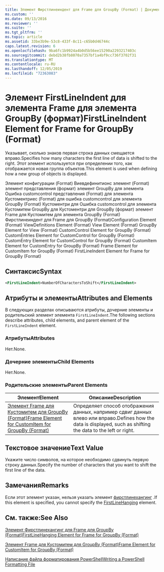 ```yaml
---
title: Элемент Фирстлинеиндент для Frame для GroupBy (Format) | Документация Майкрософт
ms.custom: ''
ms.date: 09/13/2016
ms.reviewer: ''
ms.suite: ''
ms.tgt_pltfrm: ''
ms.topic: article
ms.assetid: 33be3b9e-53c8-433f-8c11-c65b0d46744c
caps.latest.revision: 6
ms.openlocfilehash: 9ba6fc1b9924a4b0d5b56ee15290a2293217403c
ms.sourcegitcommit: debd2b38fb8070a7357bf1a4bf9cc736f3702f31
ms.translationtype: MT
ms.contentlocale: ru-RU
ms.lasthandoff: 12/05/2019
ms.locfileid: "72363083"
---
```

# <a name="firstlineindent-element-for-frame-for-groupby-format"></a><span data-ttu-id="22b2c-102">Элемент FirstLineIndent для элемента Frame для элемента GroupBy (формат)</span><span class="sxs-lookup"><span data-stu-id="22b2c-102">FirstLineIndent Element for Frame for GroupBy (Format)</span></span>

<span data-ttu-id="22b2c-103">Указывает, сколько знаков первая строка данных смещается вправо.</span><span class="sxs-lookup"><span data-stu-id="22b2c-103">Specifies how many characters the first line of data is shifted to the right.</span></span> <span data-ttu-id="22b2c-104">Этот элемент используется при определении того, как отображается новая группа объектов.</span><span class="sxs-lookup"><span data-stu-id="22b2c-104">This element is used when defining how a new group of objects is displayed.</span></span>

<span data-ttu-id="22b2c-105">Элемент конфигурации (Format) Виевдефинитионс элемент (Format) элемент представления (формат) элемент GroupBy для элемента Ошибка customcontrol представления (Format) для элемента Кустоментриес (Format) для ошибка customcontrol для элемента GroupBy (Format) Кустоментри для Ошибка customcontrol для элемента Кустомитем GroupBy для Кустоментри для GroupBy (формат) элемент Frame для Кустомитем для элемента GroupBy (Format) Фирстлинеиндент для Frame для GroupBy (Format)</span><span class="sxs-lookup"><span data-stu-id="22b2c-105">Configuration Element (Format) ViewDefinitions Element (Format) View Element (Format) GroupBy Element for View (Format) CustomControl Element for GroupBy (Format) CustomEntries Element for CustomControl for GroupBy (Format) CustomEntry Element for CustomControl for GroupBy (Format) CustomItem Element for CustomEntry for GroupBy (Format) Frame Element for CustomItem for GroupBy (Format) FirstLineIndent Element for Frame for GroupBy (Format)</span></span>

## <a name="syntax"></a><span data-ttu-id="22b2c-106">Синтаксис</span><span class="sxs-lookup"><span data-stu-id="22b2c-106">Syntax</span></span>

```xml
<FirstLineIndent>NumberOfCharactersToShift</FirstLineIndent>
```

## <a name="attributes-and-elements"></a><span data-ttu-id="22b2c-107">Атрибуты и элементы</span><span class="sxs-lookup"><span data-stu-id="22b2c-107">Attributes and Elements</span></span>

<span data-ttu-id="22b2c-108">В следующих разделах описываются атрибуты, дочерние элементы и родительский элемент элемента `FirstLineIndent`.</span><span class="sxs-lookup"><span data-stu-id="22b2c-108">The following sections describe attributes, child elements, and parent element of the `FirstLineIndent` element.</span></span>

### <a name="attributes"></a><span data-ttu-id="22b2c-109">Атрибуты</span><span class="sxs-lookup"><span data-stu-id="22b2c-109">Attributes</span></span>

<span data-ttu-id="22b2c-110">Нет.</span><span class="sxs-lookup"><span data-stu-id="22b2c-110">None.</span></span>

### <a name="child-elements"></a><span data-ttu-id="22b2c-111">Дочерние элементы</span><span class="sxs-lookup"><span data-stu-id="22b2c-111">Child Elements</span></span>

<span data-ttu-id="22b2c-112">Нет.</span><span class="sxs-lookup"><span data-stu-id="22b2c-112">None.</span></span>

### <a name="parent-elements"></a><span data-ttu-id="22b2c-113">Родительские элементы</span><span class="sxs-lookup"><span data-stu-id="22b2c-113">Parent Elements</span></span>

|<span data-ttu-id="22b2c-114">Элемент</span><span class="sxs-lookup"><span data-stu-id="22b2c-114">Element</span></span>|<span data-ttu-id="22b2c-115">Описание</span><span class="sxs-lookup"><span data-stu-id="22b2c-115">Description</span></span>|
|-------------|-----------------|
|[<span data-ttu-id="22b2c-116">Элемент Frame для Кустомитем для GroupBy (Format)</span><span class="sxs-lookup"><span data-stu-id="22b2c-116">Frame Element for CustomItem for GroupBy (Format)</span></span>](./frame-element-for-customitem-for-groupby-format.md)|<span data-ttu-id="22b2c-117">Определяет способ отображения данных, например сдвиг данных влево или вправо.</span><span class="sxs-lookup"><span data-stu-id="22b2c-117">Defines how the data is displayed, such as shifting the data to the left or right.</span></span>|

## <a name="text-value"></a><span data-ttu-id="22b2c-118">Текстовое значение</span><span class="sxs-lookup"><span data-stu-id="22b2c-118">Text Value</span></span>

<span data-ttu-id="22b2c-119">Укажите число символов, на которое необходимо сдвинуть первую строку данных.</span><span class="sxs-lookup"><span data-stu-id="22b2c-119">Specify the number of characters that you want to shift the first line of the data.</span></span>

## <a name="remarks"></a><span data-ttu-id="22b2c-120">Замечания</span><span class="sxs-lookup"><span data-stu-id="22b2c-120">Remarks</span></span>

<span data-ttu-id="22b2c-121">Если этот элемент указан, нельзя указать элемент [фирстлинехангинг](./firstlinehanging-element-for-frame-for-groupby-format.md) .</span><span class="sxs-lookup"><span data-stu-id="22b2c-121">If this element is specified, you cannot specify the [FirstLineHanging](./firstlinehanging-element-for-frame-for-groupby-format.md) element.</span></span>

## <a name="see-also"></a><span data-ttu-id="22b2c-122">См. также:</span><span class="sxs-lookup"><span data-stu-id="22b2c-122">See Also</span></span>

[<span data-ttu-id="22b2c-123">Элемент Фирстлинехангинг для Frame для GroupBy (Format)</span><span class="sxs-lookup"><span data-stu-id="22b2c-123">FirstLineHanging Element for Frame for GroupBy (Format)</span></span>](./firstlinehanging-element-for-frame-for-groupby-format.md)

[<span data-ttu-id="22b2c-124">Элемент Frame для Кустомитем для GroupBy (Format)</span><span class="sxs-lookup"><span data-stu-id="22b2c-124">Frame Element for CustomItem for GroupBy (Format)</span></span>](./frame-element-for-customitem-for-groupby-format.md)

[<span data-ttu-id="22b2c-125">Написание файла форматирования PowerShell</span><span class="sxs-lookup"><span data-stu-id="22b2c-125">Writing a PowerShell Formatting File</span></span>](./writing-a-powershell-formatting-file.md)
